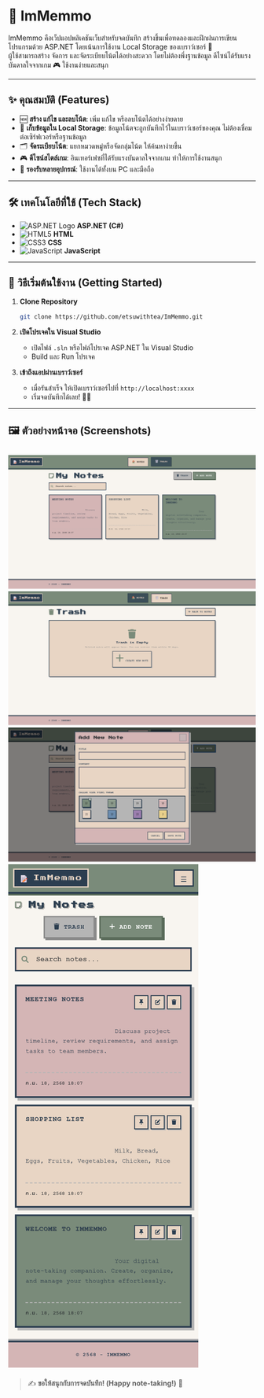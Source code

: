 # 📝 ImMemmo

ImMemmo คือเว็ปแอปพลิเคชันเว็บสำหรับจดบันทึก สร้างขึ้นเพื่อทดลองและฝึกฝนการเขียนโปรแกรมด้วย ASP.NET โดยเน้นการใช้งาน Local Storage ของเบราว์เซอร์ 🎯  
ผู้ใช้สามารถสร้าง จัดการ และจัดระเบียบโน้ตได้อย่างสะดวก โดยไม่ต้องพึ่งฐานข้อมูล ดีไซน์ได้รับแรงบันดาลใจจากเกม 🎮 ใช้งานง่ายและสนุก

---

## ✨ คุณสมบัติ (Features)

- 🆕 **สร้าง แก้ไข และลบโน้ต**: เพิ่ม แก้ไข หรือลบโน้ตได้อย่างง่ายดาย
- 💾 **เก็บข้อมูลใน Local Storage**: ข้อมูลโน้ตจะถูกบันทึกไว้ในเบราว์เซอร์ของคุณ ไม่ต้องเชื่อมต่อเซิร์ฟเวอร์หรือฐานข้อมูล
- 🗂️ **จัดระเบียบโน้ต**: แยกหมวดหมู่หรือจัดกลุ่มโน้ต ให้ค้นหาง่ายขึ้น
- 🎮 **ดีไซน์สไตล์เกม**: อินเทอร์เฟซที่ได้รับแรงบันดาลใจจากเกม ทำให้การใช้งานสนุก
- 📱 **รองรับหลายอุปกรณ์**: ใช้งานได้ทั้งบน PC และมือถือ

---

## 🛠️ เทคโนโลยีที่ใช้ (Tech Stack)

- ![ASP.NET Logo](https://img.shields.io/badge/ASP.NET-512BD4?logo=.net&logoColor=white) **ASP.NET (C#)**
- ![HTML5](https://img.shields.io/badge/HTML5-E34F26?logo=html5&logoColor=white) **HTML**
- ![CSS3](https://img.shields.io/badge/CSS3-1572B6?logo=css3&logoColor=white) **CSS**
- ![JavaScript](https://img.shields.io/badge/JavaScript-F7DF1E?logo=javascript&logoColor=black) **JavaScript**

---

## 🚀 วิธีเริ่มต้นใช้งาน (Getting Started)

1. **Clone Repository**
   ```bash
   git clone https://github.com/etsuwithtea/ImMemmo.git
   ```

2. **เปิดโปรเจคใน Visual Studio**
   - เปิดไฟล์ `.sln` หรือไฟล์โปรเจค ASP.NET ใน Visual Studio
   - Build และ Run โปรเจค

3. **เข้าถึงแอปผ่านเบราว์เซอร์**  
   - เมื่อรันสำเร็จ ให้เปิดเบราว์เซอร์ไปที่ `http://localhost:xxxx`  
   - เริ่มจดบันทึกได้เลย! 📝✨

---

## 🖼️ ตัวอย่างหน้าจอ (Screenshots)


![ImMemo_1](wwwroot/images/ImMemo_1.png)
![ImMemo_2](wwwroot/images/ImMemo_2.png)
![ImMemo_3](wwwroot/images/ImMemo_3.png)
![ImMemo_4](wwwroot/images/ImMemo_4.png)
---

> ✍️ **ขอให้สนุกกับการจดบันทึก! (Happy note-taking!)** 🎉
